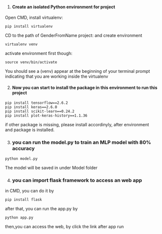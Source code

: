1. #### Create an isolated Python environment for project

  Open CMD, install virtualenv: 

  ```
  pip install virtualenv
  ```

  CD to the path of GenderFromName project: and create environment

  ```
  virtualenv venv
  ```

  activate environment first though:

  ```
  source venv/bin/activate
  ```

  You should see a (venv) appear at the beginning of your terminal prompt indicating that you are working inside the virtualenv

2. #### Now you can start to install the package in this environment to run this project

  ```
  pip install tensorflow==2.6.2
  pip install keras==2.6.0
  pip install scikit-learn==0.24.2
  pip install plot-keras-history==1.1.36
  ```


  if other package is missing, please install accordinyly, after environment and package is installed.

3. ### you can run the model.py to train an MLP model with 80% accuracy

  ```
  python model.py
  ```

  The model will be saved in under Model folder

4. ### you can import flask framework to access an web app

  in CMD, you can do it by 

  ```
  pip install flask
  ```

  after that, you can run the app.py by 

  ```
  python app.py
  ```


  then,you can access the web, by click the link after app run
